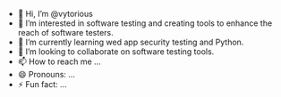 - 👋 Hi, I’m @vytorious
- 👀 I’m interested in software testing and creating tools to enhance the reach of software testers.
- 🌱 I’m currently learning wed app security testing and Python.
- 💞️ I’m looking to collaborate on software testing tools.
- 📫 How to reach me ...
- 😄 Pronouns: ...
- ⚡ Fun fact: ...

<!---
vytorious/vytorious is a ✨ special ✨ repository because its `README.md` (this file) appears on your GitHub profile.
You can click the Preview link to take a look at your changes.
--->
